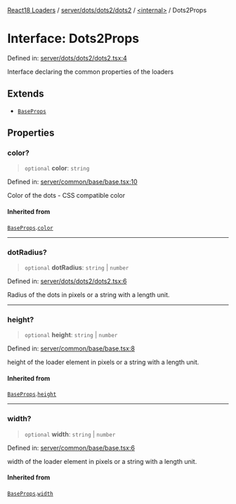 [React18 Loaders](../modules.md) / [server/dots/dots2/dots2](../modules/server_dots_dots2_dots2.md) / [\<internal\>](../modules/server_dots_dots2_dots2._internal_.md) / Dots2Props

# Interface: Dots2Props

Defined in: [server/dots/dots2/dots2.tsx:4](https://github.com/react18-tools/turborepo-template/blob/dc97ded5a91934519e0c4a91ba430df20a25e7f5/lib/src/server/dots/dots2/dots2.tsx#L4)

Interface declaring the common properties of the loaders

## Extends

- [`BaseProps`](server_common_base_base.BaseProps.md)

## Properties

### color?

> `optional` **color**: `string`

Defined in: [server/common/base/base.tsx:10](https://github.com/react18-tools/turborepo-template/blob/dc97ded5a91934519e0c4a91ba430df20a25e7f5/lib/src/server/common/base/base.tsx#L10)

Color of the dots - CSS compatible color

#### Inherited from

[`BaseProps`](server_common_base_base.BaseProps.md).[`color`](server_common_base_base.BaseProps.md#color)

---

### dotRadius?

> `optional` **dotRadius**: `string` \| `number`

Defined in: [server/dots/dots2/dots2.tsx:6](https://github.com/react18-tools/turborepo-template/blob/dc97ded5a91934519e0c4a91ba430df20a25e7f5/lib/src/server/dots/dots2/dots2.tsx#L6)

Radius of the dots in pixels or a string with a length unit.

---

### height?

> `optional` **height**: `string` \| `number`

Defined in: [server/common/base/base.tsx:8](https://github.com/react18-tools/turborepo-template/blob/dc97ded5a91934519e0c4a91ba430df20a25e7f5/lib/src/server/common/base/base.tsx#L8)

height of the loader element in pixels or a string with a length unit.

#### Inherited from

[`BaseProps`](server_common_base_base.BaseProps.md).[`height`](server_common_base_base.BaseProps.md#height)

---

### width?

> `optional` **width**: `string` \| `number`

Defined in: [server/common/base/base.tsx:6](https://github.com/react18-tools/turborepo-template/blob/dc97ded5a91934519e0c4a91ba430df20a25e7f5/lib/src/server/common/base/base.tsx#L6)

width of the loader element in pixels or a string with a length unit.

#### Inherited from

[`BaseProps`](server_common_base_base.BaseProps.md).[`width`](server_common_base_base.BaseProps.md#width)
